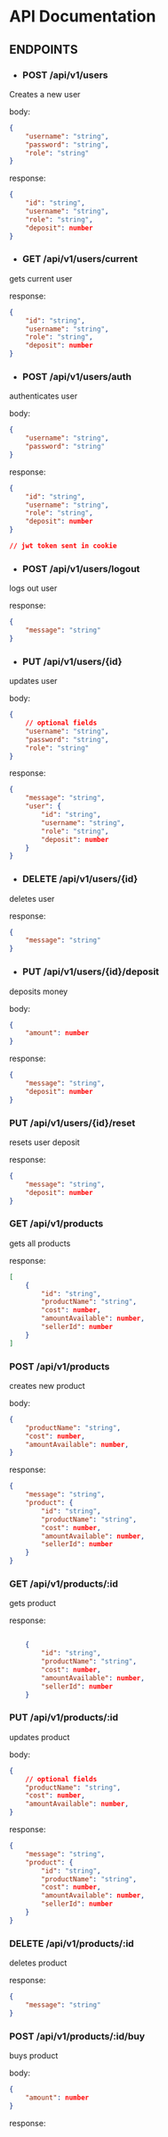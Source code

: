 # API Documentation

## ENDPOINTS

- ### POST /api/v1/users

Creates a new user

body:

```json
{
	"username": "string",
	"password": "string",
	"role": "string"
}
```

response:

```json
{
	"id": "string",
	"username": "string",
	"role": "string",
	"deposit": number
}
```

- ### GET /api/v1/users/current

gets current user

response:

```json
{
	"id": "string",
	"username": "string",
	"role": "string",
	"deposit": number
}
```

- ### POST /api/v1/users/auth

authenticates user

body:

```json
{
	"username": "string",
	"password": "string"
}
```

response:

```json
{
	"id": "string",
	"username": "string",
	"role": "string",
	"deposit": number
}

// jwt token sent in cookie
```

- ### POST /api/v1/users/logout

logs out user

response:

```json
{
	"message": "string"
}
```

- ### PUT /api/v1/users/{id}

updates user

body:

```json
{
	// optional fields
	"username": "string",
	"password": "string",
	"role": "string"
}
```

response:

```json
{
	"message": "string",
	"user": {
		"id": "string",
		"username": "string",
		"role": "string",
		"deposit": number
	}
}
```

- ### DELETE /api/v1/users/{id}

deletes user

response:

```json
{
	"message": "string"
}
```

- ### PUT /api/v1/users/{id}/deposit

deposits money

body:

```json
{
	"amount": number
}
```

response:

```json
{
	"message": "string",
	"deposit": number
}
```

### PUT /api/v1/users/{id}/reset

resets user deposit

response:

```json
{
	"message": "string",
	"deposit": number
}
```

### GET /api/v1/products

gets all products

response:

```json
[
	{
		"id": "string",
		"productName": "string",
        "cost": number,
        "amountAvailable": number,
        "sellerId": number
	}
]
```

### POST /api/v1/products

creates new product

body:

```json
{
    "productName": "string",
    "cost": number,
    "amountAvailable": number,
}
```

response:

```json
{
    "message": "string",
    "product": {
        "id": "string",
        "productName": "string",
        "cost": number,
        "amountAvailable": number,
        "sellerId": number
    }
}
```

### GET /api/v1/products/:id

gets product

response:

```json

    {
        "id": "string",
        "productName": "string",
        "cost": number,
        "amountAvailable": number,
        "sellerId": number
    }

```

### PUT /api/v1/products/:id

updates product

body:

```json
{
	// optional fields
    "productName": "string",
    "cost": number,
    "amountAvailable": number,
}
```

response:

```json
{
	"message": "string",
	"product": {
		"id": "string",
		"productName": "string",
		"cost": number,
		"amountAvailable": number,
		"sellerId": number
	}
}
```

### DELETE /api/v1/products/:id

deletes product

response:

```json
{
	"message": "string"
}
```

### POST /api/v1/products/:id/buy

buys product

body:

```json
{
	"amount": number
}
```

response:
